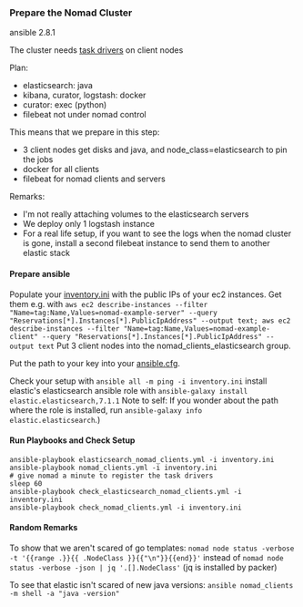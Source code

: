 ### Prepare the Nomad Cluster

ansible 2.8.1

The cluster needs [task drivers](https://www.nomadproject.io/docs/drivers/index.html) on client nodes

Plan:
* elasticsearch: java
* kibana, curator, logstash: docker
* curator: exec (python)
* filebeat not under nomad control

This means that we prepare in this step:
* 3 client nodes get disks and java, and node_class=elasticsearch to pin the jobs
* docker for all clients
* filebeat for nomad clients and servers

Remarks:
* I'm not really attaching volumes to the elasticsearch servers
* We deploy only 1 logstash instance 
* For a real life setup, if you want to see the logs when the nomad cluster is gone, install a second filebeat instance to send them to another elastic stack

#### Prepare ansible

Populate your [inventory.ini](./inventory.ini) with the public IPs of your ec2 instances. Get them e.g. with `aws ec2 describe-instances --filter "Name=tag:Name,Values=nomad-example-server" --query "Reservations[*].Instances[*].PublicIpAddress" --output text; aws ec2 describe-instances --filter "Name=tag:Name,Values=nomad-example-client" --query "Reservations[*].Instances[*].PublicIpAddress" --output text`
Put 3 client nodes into the nomad_clients_elasticsearch group.

Put the path to your key into your [ansible.cfg](./ansible.cfg).

Check your setup with `ansible all -m ping -i inventory.ini`
install elastic's elasticsearch ansible role with `ansible-galaxy install elastic.elasticsearch,7.1.1`
Note to self: If you wonder about the path where the role is installed, run `ansible-galaxy info elastic.elasticsearch`.)

#### Run Playbooks and Check Setup

```
ansible-playbook elasticsearch_nomad_clients.yml -i inventory.ini 
ansible-playbook nomad_clients.yml -i inventory.ini 
# give nomad a minute to register the task drivers
sleep 60
ansible-playbook check_elasticsearch_nomad_clients.yml -i inventory.ini
ansible-playbook check_nomad_clients.yml -i inventory.ini
```

#### Random Remarks
To show that we aren't scared of go templates:
`nomad node status -verbose -t '{{range .}}{{ .NodeClass }}{{"\n"}}{{end}}'`
instead of
`nomad node status -verbose -json | jq '.[].NodeClass'`
(jq is installed by packer)

To see that elastic isn't scared of new java versions:
`ansible nomad_clients -m shell -a "java -version"`
